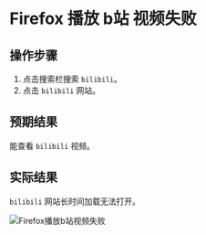 # Firefox 播放 b站 视频失败

## 操作步骤

1. 点击搜索栏搜索 `bilibili`。
2. 点击 `bilibili` 网站。

## 预期结果

能查看 `bilibili` 视频。

## 实际结果

`bilibili` 网站长时间加载无法打开。

![Firefox播放b站视频失败](../img/Firefox播放b站视频失败.png)